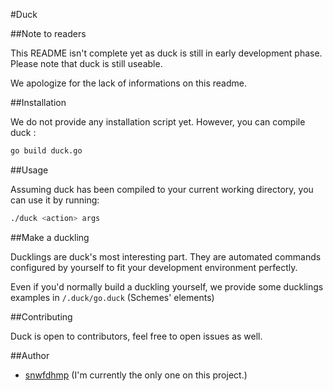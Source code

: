 #Duck

##Note to readers

This README isn't complete yet as duck is still in early development phase. Please note that duck is still useable.

We apologize for the lack of informations on this readme.

##Installation

We do not provide any installation script yet. However, you can compile duck :

```bash
go build duck.go
```

##Usage

Assuming duck has been compiled to your current working directory, you can use it by running:

```bash
./duck <action> args
```

##Make a duckling

Ducklings are duck's most interesting part.
They are automated commands configured by yourself to fit your development environment perfectly.

Even if you'd normally build a duckling yourself, we provide some ducklings examples in <code>/.duck/go.duck</code> (Schemes' elements)


##Contributing

Duck is open to contributors, feel free to open issues as well.

##Author

- [snwfdhmp](http://github.com/snwfdhmp) (I'm currently the only one on this project.)